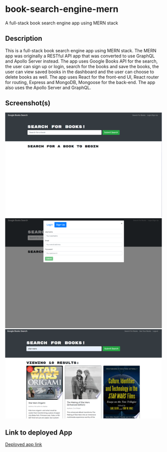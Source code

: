 # book-search-engine-mern

A full-stack book search engine app using MERN stack

## Description

This is a full-stack book search engine app using MERN stack. The MERN app was originally a RESTful API app that was converted to use GraphQL and Apollo Server instead. The app uses Google Books API for the search, the user can sign up or login, search for the books and save the books, the user can view saved books in the dashboard and the user can choose to delete books as well. The app uses React for the front-end UI, React router for routing, Express and MongoDB, Mongoose for the back-end. The app also uses the Apollo Server and GraphQL.

## Screenshot(s)

![Screenshot1](./docs/Assets/Screenshot1.png)
![Screenshot2](./docs/Assets/Screenshot2.png)
![Screenshot3](./docs/Assets/Screenshot3.png)

## Link to deployed App

[Deployed app link](https://whispering-bastion-35182.herokuapp.com/)
